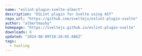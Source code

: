 ```yaml
---
name: "eslint-plugin-svelte-albert"
description: "ESLint plugin for Svelte using AST"
repo_url: "https://github.com/sveltejs/eslint-plugin-svelte"
author: "albertmashy"
homepage: "https://sveltejs.github.io/eslint-plugin-svelte"
downloads: 6
updated: "2024-08-09T18:26:05.886Z"
tags: 
  - tooling
---
```

